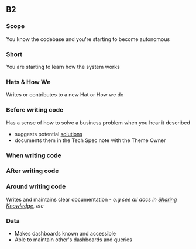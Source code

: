 ## B2
### Scope

You know the codebase and you're starting to become autonomous

### Short

You are starting to learn how the system works

### Hats & How We

Writes or contributes to a new Hat or How we do

### Before writing code

Has a sense of how to solve a business problem when you hear it described
  - suggests potential [solutions](https://github.com/moka-care/levels/blob/guidelines.md#probleme-resolution)
  - documents them in the Tech Spec note with the Theme Owner

### When writing code

### After writing code

### Around writing code

Writes and maintains clear documentation - _e.g see all docs in [Sharing Knowledge](https://www.notion.so/mokacare/dce6de90d3d34c94ab82ac4a4fd16b62?v=bb4ebe992e084cc1b5d112e9362ef733), etc_

### Data

- Makes dashboards known and accessible
- Able to maintain other's dashboards and queries